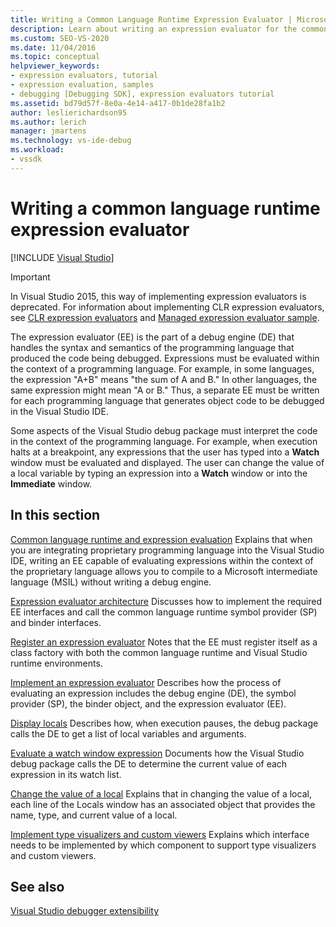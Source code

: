 ```yaml
---
title: Writing a Common Language Runtime Expression Evaluator | Microsoft Docs
description: Learn about writing an expression evaluator for the common language runtime, which evaluates expressions in the code language being debugged.
ms.custom: SEO-VS-2020
ms.date: 11/04/2016
ms.topic: conceptual
helpviewer_keywords:
- expression evaluators, tutorial
- expression evaluation, samples
- debugging [Debugging SDK], expression evaluators tutorial
ms.assetid: bd79d57f-8e0a-4e14-a417-0b1de28fa1b2
author: leslierichardson95
ms.author: lerich
manager: jmartens
ms.technology: vs-ide-debug
ms.workload:
- vssdk
---
```

# Writing a common language runtime expression evaluator

 [!INCLUDE [Visual Studio](~/includes/applies-to-version/vs-not-mac.md)]
> [!IMPORTANT]
> In Visual Studio 2015, this way of implementing expression evaluators is deprecated. For information about implementing CLR expression evaluators, see [CLR expression evaluators](https://github.com/Microsoft/ConcordExtensibilitySamples/wiki/CLR-Expression-Evaluators) and [Managed expression evaluator sample](https://github.com/Microsoft/ConcordExtensibilitySamples/wiki/Managed-Expression-Evaluator-Sample).

 The expression evaluator (EE) is the part of a debug engine (DE) that handles the syntax and semantics of the programming language that produced the code being debugged. Expressions must be evaluated within the context of a programming language. For example, in some languages, the expression "A+B" means "the sum of A and B." In other languages, the same expression might mean "A or B." Thus, a separate EE must be written for each programming language that generates object code to be debugged in the Visual Studio IDE.

 Some aspects of the Visual Studio debug package must interpret the code in the context of the programming language. For example, when execution halts at a breakpoint, any expressions that the user has typed into a **Watch** window must be evaluated and displayed. The user can change the value of a local variable by typing an expression into a **Watch** window or into the **Immediate** window.

## In this section
 [Common language runtime and expression evaluation](../../extensibility/debugger/common-language-runtime-and-expression-evaluation.md)
 Explains that when you are integrating proprietary programming language into the Visual Studio IDE, writing an EE capable of evaluating expressions within the context of the proprietary language allows you to compile to a Microsoft intermediate language (MSIL) without writing a debug engine.

 [Expression evaluator architecture](../../extensibility/debugger/expression-evaluator-architecture.md)
 Discusses how to implement the required EE interfaces and call the common language runtime symbol provider (SP) and binder interfaces.

 [Register an expression evaluator](../../extensibility/debugger/registering-an-expression-evaluator.md)
 Notes that the EE must register itself as a class factory with both the common language runtime and Visual Studio runtime environments.

 [Implement an expression evaluator](../../extensibility/debugger/implementing-an-expression-evaluator.md)
 Describes how the process of evaluating an expression includes the debug engine (DE), the symbol provider (SP), the binder object, and the expression evaluator (EE).

 [Display locals](../../extensibility/debugger/displaying-locals.md)
 Describes how, when execution pauses, the debug package calls the DE to get a list of local variables and arguments.

 [Evaluate a watch window expression](../../extensibility/debugger/evaluating-a-watch-window-expression.md)
 Documents how the Visual Studio debug package calls the DE to determine the current value of each expression in its watch list.

 [Change the value of a local](../../extensibility/debugger/changing-the-value-of-a-local.md)
 Explains that in changing the value of a local, each line of the Locals window has an associated object that provides the name, type, and current value of a local.

 [Implement type visualizers and custom viewers](../../extensibility/debugger/implementing-type-visualizers-and-custom-viewers.md)
 Explains which interface needs to be implemented by which component to support type visualizers and custom viewers.

## See also
 [Visual Studio debugger extensibility](../../extensibility/debugger/visual-studio-debugger-extensibility.md)
